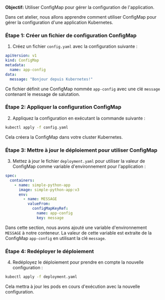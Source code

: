 **Objectif:** Utiliser ConfigMap pour gérer la configuration de l'application.

Dans cet atelier, nous allons apprendre comment utiliser ConfigMap pour gérer la configuration d'une application Kubernetes.

### Étape 1: Créer un fichier de configuration ConfigMap

1. Créez un fichier `config.yaml` avec la configuration suivante :

```yaml
apiVersion: v1
kind: ConfigMap 
metadata:   
  name: app-config 
data:   
  message: "Bonjour depuis Kubernetes!"

```

Ce fichier définit une ConfigMap nommée `app-config` avec une clé `message` contenant le message de salutation.

### Étape 2: Appliquer la configuration ConfigMap

2. Appliquez la configuration en exécutant la commande suivante :

```bash
kubectl apply -f config.yaml
```

Cela créera la ConfigMap dans votre cluster Kubernetes.

### Étape 3: Mettre à jour le déploiement pour utiliser ConfigMap

3. Mettez à jour le fichier `deployment.yaml` pour utiliser la valeur de ConfigMap comme variable d'environnement pour l'application :

```yaml
spec:
  containers:
    - name: simple-python-app
      image: simple-python-app:v3
      env:
        - name: MESSAGE
          valueFrom:
            configMapKeyRef:
              name: app-config
              key: message

```

Dans cette section, nous avons ajouté une variable d'environnement `MESSAGE` à notre conteneur. La valeur de cette variable est extraite de la ConfigMap `app-config` en utilisant la clé `message`.

### Étape 4: Redéployer le déploiement

4. Redéployez le déploiement pour prendre en compte la nouvelle configuration :
```bash
kubectl apply -f deployment.yaml
```

Cela mettra à jour les pods en cours d'exécution avec la nouvelle configuration.
